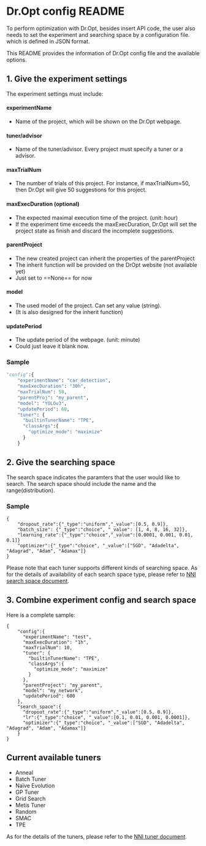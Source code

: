 # Dr.Opt config README

To perform optimization with Dr.Opt, besides insert API code, the user also needs to set the experiment and searching space by a configuration file. which is defined in JSON format.

This README provides the information of Dr.Opt config file and the available options.

## 1. Give the experiment settings

The experiment settings must include:

#### experimentName
* Name of the project, which will be shown on the Dr.Opt webpage.
#### tuner/advisor
* Name of the tuner/advisor. Every project must specify a tuner or a advisor.
#### maxTrialNum
* The number of trials of this project. For instance, if maxTrialNum=50, then Dr.Opt will give 50 suggestions for this project.
#### maxExecDuration (optional)
* The expected maximal execution time of the project. (unit: hour)
* If the experiment time exceeds the maxExecDuration, Dr.Opt will set the project state as finish and discard the incomplete suggestions.

#### parentProject
* The new created project can inherit the properties of the parentProject
* The inherit function will be provided on the DrOpt website (not available yet)
* Just set to ==None== for now

#### model
* The used model of the project. Can set any value (string).
* (It is also designed for the inherit function)

#### updatePeriod
* The update period of the webpage. (unit: minute)
* Could just leave it blank now.

### Sample
```python
"config":{
    "experimentName": "car_detection",
    "maxExecDuration": "30h",
    "maxTrialNum": 50,
    "parentProj": "my_parent",
    "model": "YOLOv3",
    "updatePeriod": 60,
    "tuner": {
      "builtinTunerName": "TPE",
      "classArgs":{
        "optimize_mode": "maximize"
      }
    }
```

## 2. Give the searching space
The search space indicates the paramters that the user would like to search. The search space should include the name and the range(distribution).

### Sample
```
{
    "dropout_rate":{"_type":"uniform","_value":[0.5, 0.9]},
    "batch_size": {"_type":"choice", "_value": [1, 4, 8, 16, 32]},
    "learning_rate":{"_type":"choice","_value":[0.0001, 0.001, 0.01, 0.1]}
    "optimizer":{"_type":"choice", "_value":["SGD", "Adadelta", "Adagrad", "Adam", "Adamax"]}
}
```
Please note that each tuner supports different kinds of searching space. As for the details of availability of each search space type, please refer to [NNI search space document](https://nni.readthedocs.io/en/latest/Tutorial/SearchSpaceSpec.html#search-space-types-supported-by-each-tuner).

## 3. Combine experiment config and search space
Here is a complete sample:
```
{
    "config":{
      "experimentName": "test",
      "maxExecDuration": "1h",
      "maxTrialNum": 10,
      "tuner": {
        "builtinTunerName": "TPE",
        "classArgs":{
          "optimize_mode": "maximize"
        }
      },
      "parentProject": "my_parent",
      "model": "my_network",
      "updatePeriod": 600
    },
    "search_space":{
      "dropout_rate":{"_type":"uniform","_value":[0.5, 0.9]},
      "lr":{"_type":"choice", "_value":[0.1, 0.01, 0.001, 0.0001]},
      "optimizer":{"_type":"choice", "_value":["SGD", "Adadelta", "Adagrad", "Adam", "Adamax"]}
    }
}
```

## Current available tuners

* Anneal​
* Batch Tuner​
* Naïve Evolution​
* GP Tuner​
* Grid Search​
* Metis Tuner​
* Random​
* SMAC​
* TPE

As for the details of the tuners, please refer to the [NNI tuner document](https://github.com/microsoft/nni/blob/master/docs/en_US/Tuner/BuiltinTuner.md#Anneal).


<!--
### Anneal​
> Built-in Tuner Name: Anneal
#### classArgs
* optimize_mode
    * maximize or minimize, default = maximize
### Batch Tuner​
> Built-in Tuner Name: BatchTuner
#### classArgs
* (None)
### Naïve Evolution​
> Built-in Tuner Name: Evolution
#### classArgs
* optimize_mode
    * maximize or minimize, default = maximize
* population_size
    * int value (should > 0), optional, default = 20
    * the initial size of the population (trial num) in evolution tuner
### GP Tuner​
> Built-in Tuner Name: GPTuner
#### classArgs
* optimize_mode
    * maximize or minimize, default = maximize
* utility ('ei', 'ucb' or 'poi', optional, default = 'ei')
    * The kind of utility function (acquisition function)
* kappa (float, optional, default = 5) 
    * Used by utility function 'ucb'
#### Note
This tuner only support numerical values.
#### Grid Search​
#### Metis Tuner​
#### Random​
#### SMAC​
#### TPE
arguments
* optimize_mode (maximize or minimize, optional, default = maximize)
-->